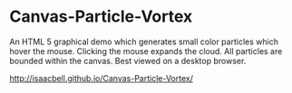 # Canvas-Particle-Vortex

An HTML 5 graphical demo which generates small color particles which hover the mouse. Clicking the mouse expands the cloud. All particles are bounded within the canvas. Best viewed on a desktop browser.

http://isaacbell.github.io/Canvas-Particle-Vortex/
